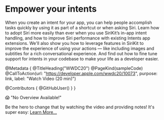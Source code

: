 # Empower your intents

When you create an intent for your app, you can help people accomplish tasks quickly by using it as part of a shortcut or when asking Siri. Learn how to adopt Siri more easily than ever when you use SiriKit’s in-app intent handling, and how to improve Siri performance with existing Intents app extensions. We'll also show you how to leverage features in SiriKit to improve the experience of using your actions — like including images and subtitles for a rich conversational experience. And find out how to fine tune support for intents in your codebase to make your life as a developer easier.

@Metadata {
   @TitleHeading("WWDC20")
   @PageKind(sampleCode)
   @CallToAction(url: "https://developer.apple.com/wwdc20/10073", purpose: link, label: "Watch Video (20 min)")

   @Contributors {
      @GitHubUser(<replace this with your GitHub handle>)
   }
}

😱 "No Overview Available!"

Be the hero to change that by watching the video and providing notes! It's super easy:
 [Learn More…](https://wwdcnotes.github.io/WWDCNotes/documentation/wwdcnotes/contributing)
